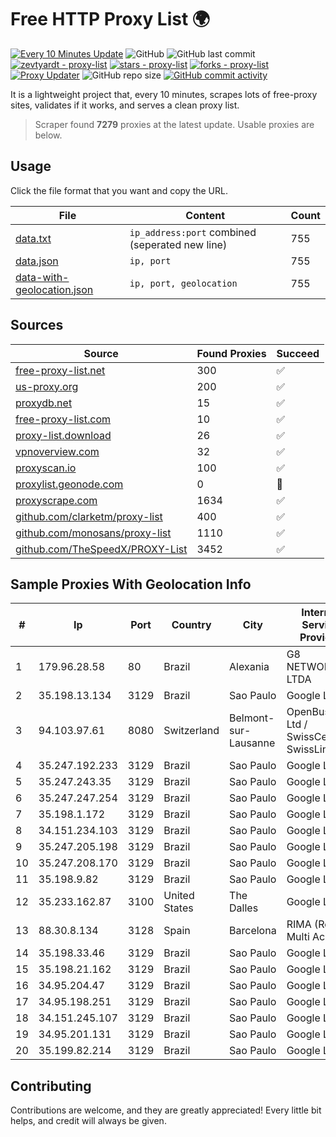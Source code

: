 
# Free HTTP Proxy List 🌍

[![Every 10 Minutes Update](https://github.com/mertguvencli/http-proxy-list/actions/workflows/main.yml/badge.svg?branch=main)](https://github.com/mertguvencli/http-proxy-list/actions/workflows/main.yml)
![GitHub](https://img.shields.io/github/license/mertguvencli/http-proxy-list)
![GitHub last commit](https://img.shields.io/github/last-commit/mertguvencli/http-proxy-list)
[![zevtyardt - proxy-list](https://img.shields.io/static/v1?label=zevtyardt&message=proxy-list&color=blue&logo=github)](https://github.com/zevtyardt/proxy-list "Go to GitHub repo")
[![stars - proxy-list](https://img.shields.io/github/stars/zevtyardt/proxy-list?style=social)](https://github.com/zevtyardt/proxy-list)
[![forks - proxy-list](https://img.shields.io/github/forks/zevtyardt/proxy-list?style=social)](https://github.com/zevtyardt/proxy-list)
[![Proxy Updater](https://github.com/zevtyardt/proxy-list/workflows/Proxy%20Updater/badge.svg)](https://github.com/zevtyardt/proxy-list/actions?query=workflow:"Proxy+Updater")
![GitHub repo size](https://img.shields.io/github/repo-size/zevtyardt/proxy-list)
[![GitHub commit activity](https://img.shields.io/github/commit-activity/m/zevtyardt/proxy-list?logo=commits)](https://github.com/zevtyardt/proxy-list/commits/main)

It is a lightweight project that, every 10 minutes, scrapes lots of free-proxy sites, validates if it works, and serves a clean proxy list.

> Scraper found **7279** proxies at the latest update. Usable proxies are below.

## Usage

Click the file format that you want and copy the URL.

|File|Content|Count|
|----|-------|-----|
|[data.txt](https://raw.githubusercontent.com/mertguvencli/http-proxy-list/main/proxy-list/data.txt)|`ip_address:port` combined (seperated new line)|755|
|[data.json](https://raw.githubusercontent.com/mertguvencli/http-proxy-list/main/proxy-list/data.json)|`ip, port`|755|
|[data-with-geolocation.json](https://raw.githubusercontent.com/mertguvencli/http-proxy-list/main/proxy-list/data-with-geolocation.json)|`ip, port, geolocation`|755|

## Sources

|Source|Found Proxies|Succeed|
|------|-------------|-------|
|[free-proxy-list.net](https://free-proxy-list.net)|300|✅|
|[us-proxy.org](https://www.us-proxy.org)|200|✅|
|[proxydb.net](http://proxydb.net)|15|✅|
|[free-proxy-list.com](https://free-proxy-list.com/?page=&port=&type%5B%5D=http&type%5B%5D=https&up_time=0&search=Search)|10|✅|
|[proxy-list.download](https://www.proxy-list.download/HTTP)|26|✅|
|[vpnoverview.com](https://vpnoverview.com/privacy/anonymous-browsing/free-proxy-servers)|32|✅|
|[proxyscan.io](https://www.proxyscan.io)|100|✅|
|[proxylist.geonode.com](https://proxylist.geonode.com/api/proxy-list?limit=300&page=1&sort_by=lastChecked&sort_type=desc&protocols=http,https)|0|🚫|
|[proxyscrape.com](https://api.proxyscrape.com/v2/?request=displayproxies&protocol=http&timeout=10000&country=all&ssl=all&anonymity=all)|1634|✅|
|[github.com/clarketm/proxy-list](https://raw.githubusercontent.com/clarketm/proxy-list/master/proxy-list-raw.txt)|400|✅|
|[github.com/monosans/proxy-list](https://raw.githubusercontent.com/monosans/proxy-list/main/proxies/http.txt)|1110|✅|
|[github.com/TheSpeedX/PROXY-List](https://raw.githubusercontent.com/TheSpeedX/PROXY-List/master/http.txt)|3452|✅|


## Sample Proxies With Geolocation Info

|#|Ip|Port|Country|City|Internet Service Provider|
|-|--|----|-------|----|-------------------------|
|1|179.96.28.58|80|Brazil|Alexania|G8 NETWORKS LTDA|
|2|35.198.13.134|3129|Brazil|Sao Paulo|Google LLC|
|3|94.103.97.61|8080|Switzerland|Belmont-sur-Lausanne|OpenBusiness Ltd / SwissCenter / SwissLink|
|4|35.247.192.233|3129|Brazil|Sao Paulo|Google LLC|
|5|35.247.243.35|3129|Brazil|Sao Paulo|Google LLC|
|6|35.247.247.254|3129|Brazil|Sao Paulo|Google LLC|
|7|35.198.1.172|3129|Brazil|Sao Paulo|Google LLC|
|8|34.151.234.103|3129|Brazil|Sao Paulo|Google LLC|
|9|35.247.205.198|3129|Brazil|Sao Paulo|Google LLC|
|10|35.247.208.170|3129|Brazil|Sao Paulo|Google LLC|
|11|35.198.9.82|3129|Brazil|Sao Paulo|Google LLC|
|12|35.233.162.87|3100|United States|The Dalles|Google LLC|
|13|88.30.8.134|3128|Spain|Barcelona|RIMA (Red IP Multi Acceso)|
|14|35.198.33.46|3129|Brazil|Sao Paulo|Google LLC|
|15|35.198.21.162|3129|Brazil|Sao Paulo|Google LLC|
|16|34.95.204.47|3129|Brazil|Sao Paulo|Google LLC|
|17|34.95.198.251|3129|Brazil|Sao Paulo|Google LLC|
|18|34.151.245.107|3129|Brazil|Sao Paulo|Google LLC|
|19|34.95.201.131|3129|Brazil|Sao Paulo|Google LLC|
|20|35.199.82.214|3129|Brazil|Sao Paulo|Google LLC|



## Contributing

Contributions are welcome, and they are greatly appreciated! Every
little bit helps, and credit will always be given.

